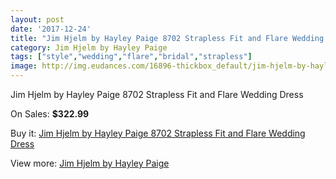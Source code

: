```yaml
---
layout: post
date: '2017-12-24'
title: "Jim Hjelm by Hayley Paige 8702 Strapless Fit and Flare Wedding Dress"
category: Jim Hjelm by Hayley Paige
tags: ["style","wedding","flare","bridal","strapless"]
image: http://img.eudances.com/16896-thickbox_default/jim-hjelm-by-hayley-paige-8702-strapless-fit-and-flare-wedding-dress.jpg
---
```

Jim Hjelm by Hayley Paige 8702 Strapless Fit and Flare Wedding Dress

On Sales: **$322.99**
<a href="https://www.eudances.com/en/jim-hjelm-by-hayley-paige/4955-jim-hjelm-by-hayley-paige-8702-strapless-fit-and-flare-wedding-dress.html"><amp-img layout="responsive" width="600" height="600" src="//img.eudances.com/16896-thickbox_default/jim-hjelm-by-hayley-paige-8702-strapless-fit-and-flare-wedding-dress.jpg" alt="Jim Hjelm by Hayley Paige 8702 Strapless Fit and Flare Wedding Dress 0" /></a>
<a href="https://www.eudances.com/en/jim-hjelm-by-hayley-paige/4955-jim-hjelm-by-hayley-paige-8702-strapless-fit-and-flare-wedding-dress.html"><amp-img layout="responsive" width="600" height="600" src="//img.eudances.com/16898-thickbox_default/jim-hjelm-by-hayley-paige-8702-strapless-fit-and-flare-wedding-dress.jpg" alt="Jim Hjelm by Hayley Paige 8702 Strapless Fit and Flare Wedding Dress 1" /></a>
<a href="https://www.eudances.com/en/jim-hjelm-by-hayley-paige/4955-jim-hjelm-by-hayley-paige-8702-strapless-fit-and-flare-wedding-dress.html"><amp-img layout="responsive" width="600" height="600" src="//img.eudances.com/16897-thickbox_default/jim-hjelm-by-hayley-paige-8702-strapless-fit-and-flare-wedding-dress.jpg" alt="Jim Hjelm by Hayley Paige 8702 Strapless Fit and Flare Wedding Dress 2" /></a>

Buy it: [Jim Hjelm by Hayley Paige 8702 Strapless Fit and Flare Wedding Dress](https://www.eudances.com/en/jim-hjelm-by-hayley-paige/4955-jim-hjelm-by-hayley-paige-8702-strapless-fit-and-flare-wedding-dress.html "Jim Hjelm by Hayley Paige 8702 Strapless Fit and Flare Wedding Dress")

View more: [Jim Hjelm by Hayley Paige](https://www.eudances.com/en/92-jim-hjelm-by-hayley-paige "Jim Hjelm by Hayley Paige")